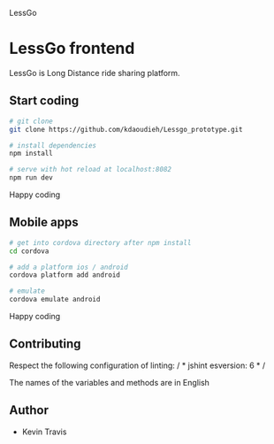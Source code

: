LessGo

# LessGo frontend

LessGo is Long Distance ride sharing platform.

## Start coding


``` bash
# git clone
git clone https://github.com/kdaoudieh/Lessgo_prototype.git

# install dependencies
npm install

# serve with hot reload at localhost:8082
npm run dev

```

Happy coding

## Mobile apps


``` bash
# get into cordova directory after npm install
cd cordova

# add a platform ios / android
cordova platform add android

# emulate
cordova emulate android

```

Happy coding

## Contributing

Respect the following configuration of linting: / * jshint esversion: 6 * /

The names of the variables and methods are in English

## Author
* Kevin Travis
